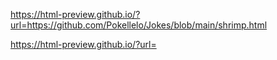 https://html-preview.github.io/?url=https://github.com/Pokellelo/Jokes/blob/main/shrimp.html



https://html-preview.github.io/?url=
